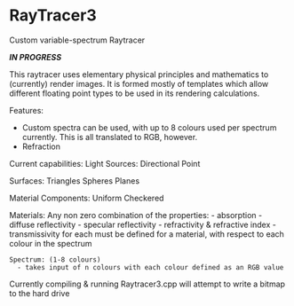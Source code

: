 # RayTracer3
Custom variable-spectrum Raytracer

***IN PROGRESS***

This raytracer uses elementary physical principles and mathematics to (currently) render images.
It is formed mostly of templates which allow different floating point types to be used in its rendering calculations.

Features:
  - Custom spectra can be used, with up to 8 colours used per spectrum currently. This is all translated to RGB, however.
  - Refraction 

Current capabilities:
  Light Sources:
    Directional
    Point
   
   Surfaces:
    Triangles
    Spheres
    Planes
   
   Material Components:
    Uniform
    Checkered
    
   Materials:
    Any non zero combination of the properties:
      - absorption
      - diffuse reflectivity
      - specular reflectivity
      - refractivity & refractive index
      - transmissivity
     for each must be defined for a material, with respect to each colour in the spectrum
     
    Spectrum: (1-8 colours)
      - takes input of n colours with each colour defined as an RGB value

Currently compiling & running Raytracer3.cpp will attempt to write a bitmap to the hard drive
     
